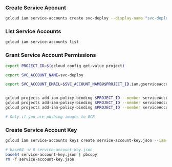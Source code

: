 ### Create Service Account

```bash
gcloud iam service-accounts create svc-deploy --display-name "svc-deploy"
```

### List Service Accounts

```bash
gcloud iam service-accounts list
```

### Grant Service Account Permissions

```bash
export PROJECT_ID=$(gcloud config get-value project)

export SVC_ACCOUNT_NAME=svc-deploy

export SVC_ACCOUNT_EMAIL=$SVC_ACCOUNT_NAME@$PROJECT_ID.iam.gserviceaccount.com


gcloud projects add-iam-policy-binding $PROJECT_ID --member serviceAccount:$SVC_ACCOUNT_EMAIL --role roles/run.admin
gcloud projects add-iam-policy-binding $PROJECT_ID --member serviceAccount:$SVC_ACCOUNT_EMAIL --role roles/iam.serviceAccountUser
gcloud projects add-iam-policy-binding $PROJECT_ID --member serviceAccount:$SVC_ACCOUNT_EMAIL --role roles/storage.admin

# Only if you are pushing images to GCR
```

### Create Service Account Key

```bash
gcloud iam service-accounts keys create service-account-key.json --iam-account $SVC_ACCOUNT_EMAIL

# base64 -w 0 service-account-key.json
base64 service-account-key.json | pbcopy
rm -f service-account-key.json
```
